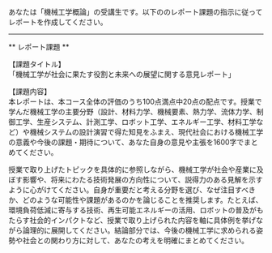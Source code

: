 あなたは「機械工学概論」の受講生です。以下ののレポート課題の指示に従ってレポートを作成してください。

---------------------------------------
** レポート課題 **

【課題タイトル】  
「機械工学が社会に果たす役割と未来への展望に関する意見レポート」

【課題内容】  
本レポートは、本コース全体の評価のうち100点満点中20点の配点です。授業で学んだ機械工学の主要分野（設計、材料力学、機械要素、熱力学、流体力学、制御工学、生産システム、計測工学、ロボット工学、エネルギー工学、材料工学など）や機械システムの設計演習で得た知見をふまえ、現代社会における機械工学の意義や今後の課題・期待について、あなた自身の意見や主張を1600字でまとめてください。

授業で取り上げたトピックを具体的に参照しながら、機械工学が社会や産業に及ぼす影響や、将来にわたる技術発展の方向性について、説得力のある見解を示すように心がけてください。自身が重要だと考える分野を選び、なぜ注目すべきか、どのような可能性や課題があるのかを論じることを推奨します。たとえば、環境負荷低減に寄与する技術、再生可能エネルギーの活用、ロボットの普及がもたらす社会的インパクトなど、授業で取り上げられた内容を軸に具体例を挙げながら論理的に展開してください。結論部分では、今後の機械工学に求められる姿勢や社会との関わり方に対して、あなたの考えを明確にまとめてください。